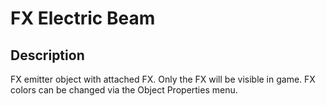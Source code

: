 # FX Electric Beam

## Description

FX emitter object with attached FX. Only the FX will be visible in game. FX colors can be changed via the Object Properties menu.
